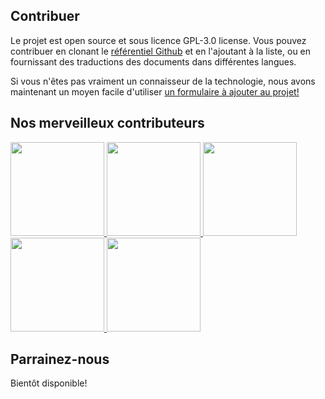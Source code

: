 ## Contribuer

Le projet est open source et sous licence GPL-3.0 license. Vous pouvez contribuer en clonant le [référentiel Github](https://github.com/CSumm/helpmepoc) et en l'ajoutant à la liste, ou en fournissant des traductions des documents dans différentes langues.



Si vous n'êtes pas vraiment un connaisseur de la technologie, nous avons maintenant un moyen facile d'utiliser <a href="https://gallant-ride-34b413.netlify.app/admin">un formulaire à ajouter au projet! </a>

## Nos merveilleux contributeurs

<a href="https://www.github.com/csumm"> <img width="150px" height="150px" src="/images/carlgithub.png"> </a>
<a href="https://github.com/calba5141114"> <img width="150px" height="150px" src="/images/carlosalba.jpeg"> </a>
<a href="https://github.com/natolcese"> <img width="150px" height="150px" src="/images/natalie_o.png"> </a>
<a href="https://github.com/marikonda"> <img width="150px" height="150px" src="/images/marikko.png"> </a>
<a href="https://github.com/XsongyangX"> <img width="150px" height="150px" src="https://avatars.githubusercontent.com/u/10444460?v=4"> </a>

## Parrainez-nous

Bientôt disponible!
